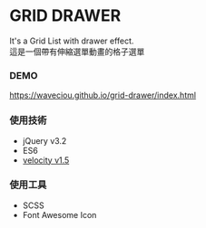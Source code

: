 # GRID DRAWER
It's a Grid List with drawer effect.<br>
這是一個帶有伸縮選單動畫的格子選單

### DEMO
<https://waveciou.github.io/grid-drawer/index.html>

### 使用技術
- jQuery v3.2
- ES6
- [velocity v1.5](https://github.com/julianshapiro/velocity)

### 使用工具
- SCSS
- Font Awesome Icon